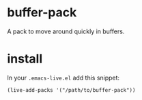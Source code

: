 buffer-pack
===========

A pack to move around quickly in buffers.

# install

In your `.emacs-live.el` add this snippet:
```elisp
(live-add-packs '("/path/to/buffer-pack"))
```
